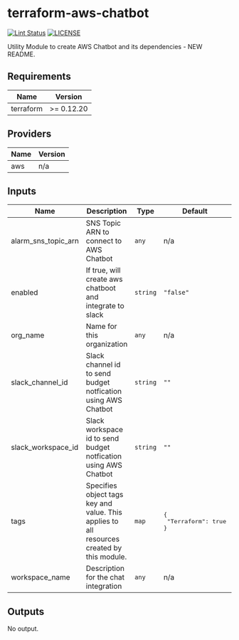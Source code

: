 # terraform-aws-chatbot
[![Lint Status](https://github.com/DNXLabs/terraform-aws-chatbot/workflows/Lint/badge.svg)](https://github.com/DNXLabs/terraform-aws-chatbot/actions)
[![LICENSE](https://img.shields.io/github/license/DNXLabs/terraform-aws-chatbot)](https://github.com/DNXLabs/terraform-aws-chatbot/blob/master/LICENSE)


Utility Module to create AWS Chatbot and its dependencies - NEW README.


<!-- BEGINNING OF PRE-COMMIT-TERRAFORM DOCS HOOK -->
## Requirements

| Name | Version |
|------|---------|
| terraform | >= 0.12.20 |

## Providers

| Name | Version |
|------|---------|
| aws | n/a |

## Inputs

| Name | Description | Type | Default | Required |
|------|-------------|------|---------|:--------:|
| alarm\_sns\_topic\_arn | SNS Topic ARN to connect to AWS Chatbot | `any` | n/a | yes |
| enabled | If true, will create aws chatboot and integrate to slack | `string` | `"false"` | no |
| org\_name | Name for this organization | `any` | n/a | yes |
| slack\_channel\_id | Slack channel id to send budget notfication using AWS Chatbot | `string` | `""` | no |
| slack\_workspace\_id | Slack workspace id to send budget notfication using AWS Chatbot | `string` | `""` | no |
| tags | Specifies object tags key and value. This applies to all resources created by this module. | `map` | <pre>{<br>  "Terraform": true<br>}</pre> | no |
| workspace\_name | Description for the chat integration | `any` | n/a | yes |

## Outputs

No output.

<!-- END OF PRE-COMMIT-TERRAFORM DOCS HOOK -->